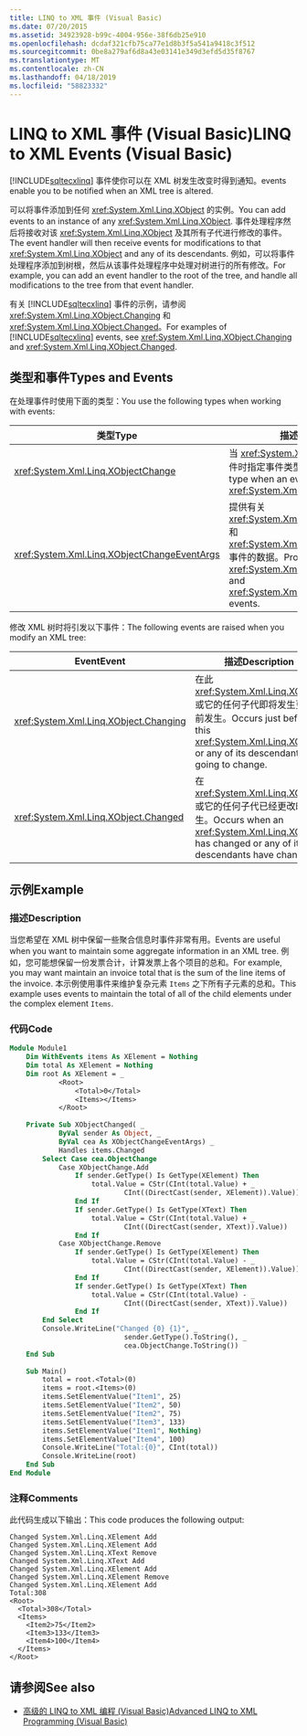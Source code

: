 ```yaml
---
title: LINQ to XML 事件 (Visual Basic)
ms.date: 07/20/2015
ms.assetid: 34923928-b99c-4004-956e-38f6db25e910
ms.openlocfilehash: dcdaf321cfb75ca77e1d8b3f5a541a9418c3f512
ms.sourcegitcommit: 0be8a279af6d8a43e03141e349d3efd5d35f8767
ms.translationtype: MT
ms.contentlocale: zh-CN
ms.lasthandoff: 04/18/2019
ms.locfileid: "58823332"
---
```

# <a name="linq-to-xml-events-visual-basic"></a><span data-ttu-id="f86dd-102">LINQ to XML 事件 (Visual Basic)</span><span class="sxs-lookup"><span data-stu-id="f86dd-102">LINQ to XML Events (Visual Basic)</span></span>
[!INCLUDE[sqltecxlinq](~/includes/sqltecxlinq-md.md)] <span data-ttu-id="f86dd-103">事件使你可以在 XML 树发生改变时得到通知。</span><span class="sxs-lookup"><span data-stu-id="f86dd-103">events enable you to be notified when an XML tree is altered.</span></span>  
  
 <span data-ttu-id="f86dd-104">可以将事件添加到任何 <xref:System.Xml.Linq.XObject> 的实例。</span><span class="sxs-lookup"><span data-stu-id="f86dd-104">You can add events to an instance of any <xref:System.Xml.Linq.XObject>.</span></span> <span data-ttu-id="f86dd-105">事件处理程序然后将接收对该 <xref:System.Xml.Linq.XObject> 及其所有子代进行修改的事件。</span><span class="sxs-lookup"><span data-stu-id="f86dd-105">The event handler will then receive events for modifications to that <xref:System.Xml.Linq.XObject> and any of its descendants.</span></span> <span data-ttu-id="f86dd-106">例如，可以将事件处理程序添加到树根，然后从该事件处理程序中处理对树进行的所有修改。</span><span class="sxs-lookup"><span data-stu-id="f86dd-106">For example, you can add an event handler to the root of the tree, and handle all modifications to the tree from that event handler.</span></span>  
  
 <span data-ttu-id="f86dd-107">有关 [!INCLUDE[sqltecxlinq](~/includes/sqltecxlinq-md.md)] 事件的示例，请参阅 <xref:System.Xml.Linq.XObject.Changing> 和 <xref:System.Xml.Linq.XObject.Changed>。</span><span class="sxs-lookup"><span data-stu-id="f86dd-107">For examples of [!INCLUDE[sqltecxlinq](~/includes/sqltecxlinq-md.md)] events, see <xref:System.Xml.Linq.XObject.Changing> and <xref:System.Xml.Linq.XObject.Changed>.</span></span>  
  
## <a name="types-and-events"></a><span data-ttu-id="f86dd-108">类型和事件</span><span class="sxs-lookup"><span data-stu-id="f86dd-108">Types and Events</span></span>  
 <span data-ttu-id="f86dd-109">在处理事件时使用下面的类型：</span><span class="sxs-lookup"><span data-stu-id="f86dd-109">You use the following types when working with events:</span></span>  
  
|<span data-ttu-id="f86dd-110">类型</span><span class="sxs-lookup"><span data-stu-id="f86dd-110">Type</span></span>|<span data-ttu-id="f86dd-111">描述</span><span class="sxs-lookup"><span data-stu-id="f86dd-111">Description</span></span>|  
|----------|-----------------|  
|<xref:System.Xml.Linq.XObjectChange>|<span data-ttu-id="f86dd-112">当 <xref:System.Xml.Linq.XObject> 发生事件时指定事件类型。</span><span class="sxs-lookup"><span data-stu-id="f86dd-112">Specifies the event type when an event is raised for an <xref:System.Xml.Linq.XObject>.</span></span>|  
|<xref:System.Xml.Linq.XObjectChangeEventArgs>|<span data-ttu-id="f86dd-113">提供有关 <xref:System.Xml.Linq.XObject.Changing> 和 <xref:System.Xml.Linq.XObject.Changed> 事件的数据。</span><span class="sxs-lookup"><span data-stu-id="f86dd-113">Provides data for the <xref:System.Xml.Linq.XObject.Changing> and <xref:System.Xml.Linq.XObject.Changed> events.</span></span>|  
  
 <span data-ttu-id="f86dd-114">修改 XML 树时将引发以下事件：</span><span class="sxs-lookup"><span data-stu-id="f86dd-114">The following events are raised when you modify an XML tree:</span></span>  
  
|<span data-ttu-id="f86dd-115">Event</span><span class="sxs-lookup"><span data-stu-id="f86dd-115">Event</span></span>|<span data-ttu-id="f86dd-116">描述</span><span class="sxs-lookup"><span data-stu-id="f86dd-116">Description</span></span>|  
|-----------|-----------------|  
|<xref:System.Xml.Linq.XObject.Changing>|<span data-ttu-id="f86dd-117">在此 <xref:System.Xml.Linq.XObject> 或它的任何子代即将发生更改之前发生。</span><span class="sxs-lookup"><span data-stu-id="f86dd-117">Occurs just before this <xref:System.Xml.Linq.XObject> or any of its descendants is going to change.</span></span>|  
|<xref:System.Xml.Linq.XObject.Changed>|<span data-ttu-id="f86dd-118">在 <xref:System.Xml.Linq.XObject> 或它的任何子代已经更改时发生。</span><span class="sxs-lookup"><span data-stu-id="f86dd-118">Occurs when an <xref:System.Xml.Linq.XObject> has changed or any of its descendants have changed.</span></span>|  
  
## <a name="example"></a><span data-ttu-id="f86dd-119">示例</span><span class="sxs-lookup"><span data-stu-id="f86dd-119">Example</span></span>  
  
### <a name="description"></a><span data-ttu-id="f86dd-120">描述</span><span class="sxs-lookup"><span data-stu-id="f86dd-120">Description</span></span>  
 <span data-ttu-id="f86dd-121">当您希望在 XML 树中保留一些聚合信息时事件非常有用。</span><span class="sxs-lookup"><span data-stu-id="f86dd-121">Events are useful when you want to maintain some aggregate information in an XML tree.</span></span> <span data-ttu-id="f86dd-122">例如，您可能想保留一份发票合计，计算发票上各个项目的总和。</span><span class="sxs-lookup"><span data-stu-id="f86dd-122">For example, you may want maintain an invoice total that is the sum of the line items of the invoice.</span></span> <span data-ttu-id="f86dd-123">本示例使用事件来维护复杂元素 `Items` 之下所有子元素的总和。</span><span class="sxs-lookup"><span data-stu-id="f86dd-123">This example uses events to maintain the total of all of the child elements under the complex element `Items`.</span></span>  
  
### <a name="code"></a><span data-ttu-id="f86dd-124">代码</span><span class="sxs-lookup"><span data-stu-id="f86dd-124">Code</span></span>  
  
```vb  
Module Module1  
    Dim WithEvents items As XElement = Nothing  
    Dim total As XElement = Nothing  
    Dim root As XElement = _  
            <Root>  
                <Total>0</Total>  
                <Items></Items>  
            </Root>  
  
    Private Sub XObjectChanged( _  
            ByVal sender As Object, _  
            ByVal cea As XObjectChangeEventArgs) _  
            Handles items.Changed  
        Select Case cea.ObjectChange  
            Case XObjectChange.Add  
                If sender.GetType() Is GetType(XElement) Then  
                    total.Value = CStr(CInt(total.Value) + _  
                            CInt((DirectCast(sender, XElement)).Value))  
                End If  
                If sender.GetType() Is GetType(XText) Then  
                    total.Value = CStr(CInt(total.Value) + _  
                            CInt((DirectCast(sender, XText)).Value))  
                End If  
            Case XObjectChange.Remove  
                If sender.GetType() Is GetType(XElement) Then  
                    total.Value = CStr(CInt(total.Value) - _  
                            CInt((DirectCast(sender, XElement)).Value))  
                End If  
                If sender.GetType() Is GetType(XText) Then  
                    total.Value = CStr(CInt(total.Value) - _  
                            CInt((DirectCast(sender, XText)).Value))  
                End If  
        End Select  
        Console.WriteLine("Changed {0} {1}", _  
                            sender.GetType().ToString(), _  
                            cea.ObjectChange.ToString())  
    End Sub  
  
    Sub Main()  
        total = root.<Total>(0)  
        items = root.<Items>(0)  
        items.SetElementValue("Item1", 25)  
        items.SetElementValue("Item2", 50)  
        items.SetElementValue("Item2", 75)  
        items.SetElementValue("Item3", 133)  
        items.SetElementValue("Item1", Nothing)  
        items.SetElementValue("Item4", 100)  
        Console.WriteLine("Total:{0}", CInt(total))  
        Console.WriteLine(root)  
    End Sub  
End Module  
```  
  
### <a name="comments"></a><span data-ttu-id="f86dd-125">注释</span><span class="sxs-lookup"><span data-stu-id="f86dd-125">Comments</span></span>  
 <span data-ttu-id="f86dd-126">此代码生成以下输出：</span><span class="sxs-lookup"><span data-stu-id="f86dd-126">This code produces the following output:</span></span>  
  
```  
Changed System.Xml.Linq.XElement Add  
Changed System.Xml.Linq.XElement Add  
Changed System.Xml.Linq.XText Remove  
Changed System.Xml.Linq.XText Add  
Changed System.Xml.Linq.XElement Add  
Changed System.Xml.Linq.XElement Remove  
Changed System.Xml.Linq.XElement Add  
Total:308  
<Root>  
  <Total>308</Total>  
  <Items>  
    <Item2>75</Item2>  
    <Item3>133</Item3>  
    <Item4>100</Item4>  
  </Items>  
</Root>  
```  
  
## <a name="see-also"></a><span data-ttu-id="f86dd-127">请参阅</span><span class="sxs-lookup"><span data-stu-id="f86dd-127">See also</span></span>

- [<span data-ttu-id="f86dd-128">高级的 LINQ to XML 编程 (Visual Basic)</span><span class="sxs-lookup"><span data-stu-id="f86dd-128">Advanced LINQ to XML Programming (Visual Basic)</span></span>](../../../../visual-basic/programming-guide/concepts/linq/advanced-linq-to-xml-programming.md)
